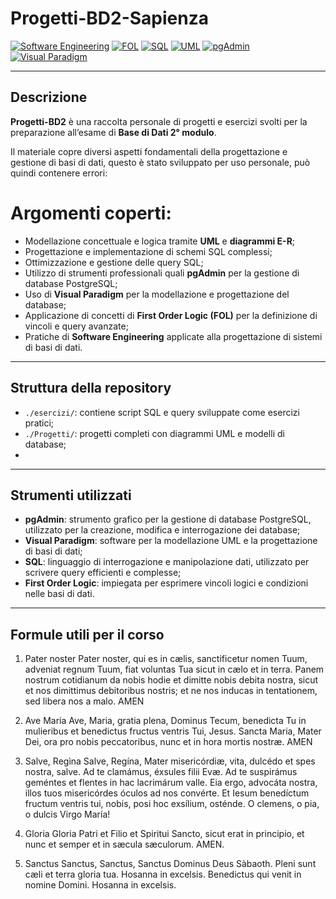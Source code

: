 # Progetti-BD2-Sapienza

[![Software Engineering](https://img.shields.io/badge/domain-Software%20Engineering-lightgrey)]()
[![FOL](https://img.shields.io/badge/topic-First--Order%20Logic-yellow)](https://en.wikipedia.org/wiki/First-order_logic)
[![SQL](https://img.shields.io/badge/language-SQL-blue)](./esercizi/)
[![UML](https://img.shields.io/badge/design-UML-purple)](./Progetti/)
[![pgAdmin](https://img.shields.io/badge/tool-pgAdmin-336791?logo=postgresql)](https://www.pgadmin.org/)
[![Visual Paradigm](https://img.shields.io/badge/tool-Visual%20Paradigm-darkblue)](https://www.visual-paradigm.com/)

---

## Descrizione

**Progetti-BD2** è una raccolta personale di progetti e esercizi svolti per la preparazione all’esame di **Base di Dati 2° modulo**. 

Il materiale copre diversi aspetti fondamentali della progettazione e gestione di basi di dati, questo è stato sviluppato per uso personale, può quindi contenere errori:

# Argomenti coperti:

- Modellazione concettuale e logica tramite **UML** e **diagrammi E-R**;
- Progettazione e implementazione di schemi SQL complessi;
- Ottimizzazione e gestione delle query SQL;
- Utilizzo di strumenti professionali quali **pgAdmin** per la gestione di database PostgreSQL;
- Uso di **Visual Paradigm** per la modellazione e progettazione del database;
- Applicazione di concetti di **First Order Logic (FOL)** per la definizione di vincoli e query avanzate;
- Pratiche di **Software Engineering** applicate alla progettazione di sistemi di basi di dati.

---

## Struttura della repository

- `./esercizi/`: contiene script SQL e query sviluppate come esercizi pratici;
- `./Progetti/`: progetti completi con diagrammi UML e modelli di database;
- 
---

## Strumenti utilizzati

- **pgAdmin**: strumento grafico per la gestione di database PostgreSQL, utilizzato per la creazione, modifica e interrogazione dei database;
- **Visual Paradigm**: software per la modellazione UML e la progettazione di basi di dati;
- **SQL**: linguaggio di interrogazione e manipolazione dati, utilizzato per scrivere query efficienti e complesse;
- **First Order Logic**: impiegata per esprimere vincoli logici e condizioni nelle basi di dati.

---

## Formule utili per il corso

1) Pater noster
Pater noster, qui es in cælis,
sanctificetur nomen Tuum,
adveniat regnum Tuum,
fiat voluntas Tua
sicut in cælo et in terra.
Panem nostrum cotidianum da nobis hodie
et dimitte nobis debita nostra,
sicut et nos dimittimus debitoribus nostris;
et ne nos inducas in tentationem,
sed libera nos a malo.
AMEN 

2) Ave Maria
Ave, Maria, gratia plena,
Dominus Tecum,
benedicta Tu in mulieribus
et benedictus fructus ventris Tui, Jesus.
Sancta Maria, Mater Dei,
ora pro nobis peccatoribus,
nunc et in hora mortis nostræ.
AMEN

3) Salve, Regìna
Salve, Regína,
Mater misericórdiæ,
vita, dulcédo et spes nostra, salve.
Ad te clamámus,
éxsules filii Evæ.
Ad te suspirámus geméntes et flentes
in hac lacrimárum valle.
Eia ergo, advocáta nostra,
illos tuos misericórdes óculos
ad nos convérte.
Et Iesum benedíctum fructum
ventris tui,
nobis, posi hoc exsílium, osténde.
O clemens, o pia, o dulcis Virgo María!

4) Gloria
Gloria Patri
et Filio et Spiritui Sancto,
sicut erat in principio,
et nunc et semper et in sæcula sæculorum.
AMEN.

5) Sanctus
Sanctus, Sanctus, Sanctus
Dominus Deus Sàbaoth.
Pleni sunt cæli et terra gloria tua.
Hosanna in excelsis.
Benedictus qui venit in nomine Domini.
Hosanna in excelsis.
